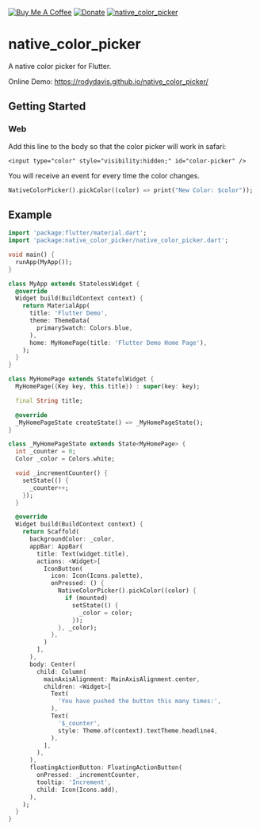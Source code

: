 [![Buy Me A Coffee](https://img.shields.io/badge/Donate-Buy%20Me%20A%20Coffee-yellow.svg)](https://www.buymeacoffee.com/rodydavis)
[![Donate](https://img.shields.io/badge/Donate-PayPal-green.svg)](https://www.paypal.com/cgi-bin/webscr?cmd=_s-xclick&hosted_button_id=WSH3GVC49GNNJ)
[![native_color_picker](https://img.shields.io/pub/v/native_color_picker.svg)](https://pub.dev/packages/native_color_picker)

# native_color_picker

A native color picker for Flutter.

Online Demo: https://rodydavis.github.io/native_color_picker/

## Getting Started

### Web

Add this line to the body so that the color picker will work in safari:

```
<input type="color" style="visibility:hidden;" id="color-picker" />
```

You will receive an event for every time the color changes.

```dart
NativeColorPicker().pickColor((color) => print("New Color: $color"));
```

## Example

```dart
import 'package:flutter/material.dart';
import 'package:native_color_picker/native_color_picker.dart';

void main() {
  runApp(MyApp());
}

class MyApp extends StatelessWidget {
  @override
  Widget build(BuildContext context) {
    return MaterialApp(
      title: 'Flutter Demo',
      theme: ThemeData(
        primarySwatch: Colors.blue,
      ),
      home: MyHomePage(title: 'Flutter Demo Home Page'),
    );
  }
}

class MyHomePage extends StatefulWidget {
  MyHomePage({Key key, this.title}) : super(key: key);

  final String title;

  @override
  _MyHomePageState createState() => _MyHomePageState();
}

class _MyHomePageState extends State<MyHomePage> {
  int _counter = 0;
  Color _color = Colors.white;

  void _incrementCounter() {
    setState(() {
      _counter++;
    });
  }

  @override
  Widget build(BuildContext context) {
    return Scaffold(
      backgroundColor: _color,
      appBar: AppBar(
        title: Text(widget.title),
        actions: <Widget>[
          IconButton(
            icon: Icon(Icons.palette),
            onPressed: () {
              NativeColorPicker().pickColor((color) {
                if (mounted)
                  setState(() {
                    _color = color;
                  });
              }, _color);
            },
          )
        ],
      ),
      body: Center(
        child: Column(
          mainAxisAlignment: MainAxisAlignment.center,
          children: <Widget>[
            Text(
              'You have pushed the button this many times:',
            ),
            Text(
              '$_counter',
              style: Theme.of(context).textTheme.headline4,
            ),
          ],
        ),
      ),
      floatingActionButton: FloatingActionButton(
        onPressed: _incrementCounter,
        tooltip: 'Increment',
        child: Icon(Icons.add),
      ),
    );
  }
}

```

